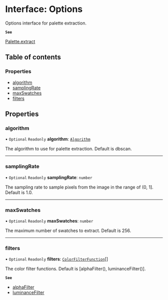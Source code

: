 # Interface: Options

Options interface for palette extraction.

**`See`**

[Palette.extract](../classes/Palette.md#extract)

## Table of contents

### Properties

- [algorithm](Options.md#algorithm)
- [samplingRate](Options.md#samplingrate)
- [maxSwatches](Options.md#maxswatches)
- [filters](Options.md#filters)

## Properties

### algorithm

• `Optional` `Readonly` **algorithm**: [`Algorithm`](../README.md#algorithm)

The algorithm to use for palette extraction. Default is dbscan.

___

### samplingRate

• `Optional` `Readonly` **samplingRate**: `number`

The sampling rate to sample pixels from the image in the range of (0, 1]. Default is 1.0.

___

### maxSwatches

• `Optional` `Readonly` **maxSwatches**: `number`

The maximum number of swatches to extract. Default is 256.

___

### filters

• `Optional` `Readonly` **filters**: [`ColorFilterFunction`](../README.md#colorfilterfunction)[]

The color filter functions. Default is [alphaFilter(), luminanceFilter()].

**`See`**

 - [alphaFilter](../README.md#alphafilter)
 - [luminanceFilter](../README.md#luminancefilter)
